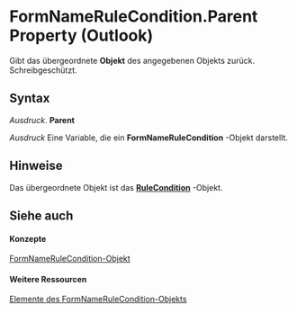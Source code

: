 
# FormNameRuleCondition.Parent Property (Outlook)

Gibt das übergeordnete  **Objekt** des angegebenen Objekts zurück. Schreibgeschützt.


## Syntax

 _Ausdruck_. **Parent**

 _Ausdruck_ Eine Variable, die ein **FormNameRuleCondition** -Objekt darstellt.


## Hinweise

Das übergeordnete Objekt ist das  **[RuleCondition](e03f91c2-2c08-b036-104a-d6246f28bc2d.md)** -Objekt.


## Siehe auch


#### Konzepte


[FormNameRuleCondition-Objekt](75b7f687-66e6-4863-b8aa-f19e98fedc45.md)
#### Weitere Ressourcen


[Elemente des FormNameRuleCondition-Objekts](http://msdn.microsoft.com/library/deb9d55d-e217-9f31-3375-7713f98f3244%28Office.15%29.aspx)